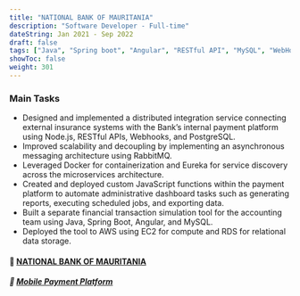 ```yaml
---
title: "NATIONAL BANK OF MAURITANIA"
description: "Software Developer - Full-time"
dateString: Jan 2021 - Sep 2022
draft: false
tags: ["Java", "Spring boot", "Angular", "RESTful API", "MySQL", "WebHooks", "Nodejs", "RabbitMQ", "PostgreSQL", "AWS EC2", "AWS RDS", "Miro visual platform"]
showToc: false
weight: 301
--- 
```


### Main Tasks

- Designed and implemented a distributed integration service connecting external insurance systems with the Bank’s internal payment platform using Node.js, RESTful APIs, Webhooks, and PostgreSQL.
- Improved scalability and decoupling by implementing an asynchronous messaging architecture using RabbitMQ.
- Leveraged Docker for containerization and Eureka for service discovery across the microservices architecture.
- Created and deployed custom JavaScript functions within the payment platform to automate administrative dashboard tasks such as generating reports, executing scheduled jobs, and exporting data.
- Built a separate financial transaction simulation tool for the accounting team using Java, Spring Boot, Angular, and MySQL.
- Deployed the tool to AWS using EC2 for compute and RDS for relational data storage.

#### 🔗 [**NATIONAL BANK OF MAURITANIA**](http://www.bnm.mr/)
##### 🔗 [**Mobile Payment Platform**](http://www.click.mr/)